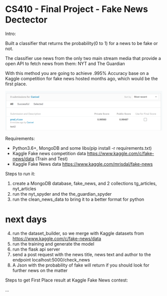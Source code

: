 # CS410 - Final Project - Fake News Dectector

Intro:

Built a classifier that returns the probability(0 to 1) for a news to be fake or not.

The classifier use news from the only two main stream media that provide a open API to fetch news from them: NYT and The Guardian

With this method you are going to achieve .995% Accuracy base on a Kaggle competition for fake news hosted months ago, which would be the first place.

![Kaggle First Place Fake News](https://github.com/canivel/cs410_fake_news_detector/blob/master/imgs_readme/sub-kaggle.png)


Requirements:
* Python3.6+, MongoDB and some libs(pip install -r requirements.txt)
* Kaggle Fake news competition data https://www.kaggle.com/c/fake-news/data (Train and Test)
* Kaggle Fake News data https://www.kaggle.com/mrisdal/fake-news 


Steps to run it:

1. create a MongoDB database, fake_news, and 2 collections tg_articles, nyt_articles
2. run the nyt_spyder and the the_guardian_spyder
3. run the clean_news_data to bring it to a better format for python

# next days
4. run the dataset_builder, so we merge with Kaggle datasets from https://www.kaggle.com/c/fake-news/data
5. run the training and generate the model
6. run the flask api server
7. send a post request with the news title, news text and author to the endpoint localhost:5000/check_news
8. A Json with the probability of fake will return if you should look for further news on the matter

Steps to get First Place result at Kaggle Fake News contest:

...

